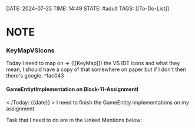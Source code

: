 DATE: 2024-07-25
TIME: 14:49
STATE: #adult 
TAGS:  [[To-Do-List]]

# NOTE

### KeyMapVSIcons 

Today I need to map on => ([[KeyMap]]) the VS IDE icons and what they mean, I should have a copy of that somewhere on paper but if I don't then there's google. ^fac043

#### GameEntiytImplementation on Block-11-Assignmentl

< /Today: {{date}} > 
	I need to finish the GameEntity implementations on my assignment.
	
Task that I need to do are in the Linked Mentions below: 